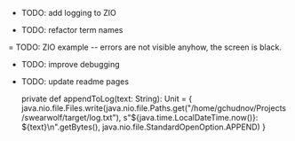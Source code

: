 - TODO: add logging to ZIO

- TODO: refactor term names


= TODO: ZIO example -- errors are not visible anyhow, the screen is black.

- TODO: improve debugging

- TODO: update readme pages


  private def appendToLog(text: String): Unit = {
    java.nio.file.Files.write(java.nio.file.Paths.get("/home/gchudnov/Projects/swearwolf/target/log.txt"), s"${java.time.LocalDateTime.now()}: ${text}\n".getBytes(), java.nio.file.StandardOpenOption.APPEND)
  }
